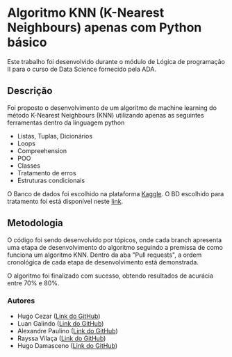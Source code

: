 # Algoritmo KNN (K-Nearest Neighbours) apenas com Python básico

Este trabalho foi desenvolvido durante o módulo de Lógica de programação II para o curso de Data Science fornecido pela ADA.

## Descrição

Foi proposto o desenvolvimento de um algoritmo de machine learning do método K-Nearest Neighbours (KNN) utilizando apenas as seguintes ferramentas dentro da linguagem python
- Listas, Tuplas, Dicionários
- Loops
- Compreehension
- POO
- Classes
- Tratamento de erros
- Estruturas condicionais

O Banco de dados foi escolhido na plataforma [Kaggle](https://www.kaggle.com/). O BD escolhido para tratamento foi está disponível neste [link](https://www.kaggle.com/code/shrutimechlearn/step-by-step-diabetes-classification-knn-detailed).

## Metodologia

O código foi sendo desenvolvido por tópicos, onde cada branch apresenta uma etapa de desenvolvimento do algoritmo seguindo a premissa de como funciona um algoritmo KNN. Dentro da aba "Pull requests", a ordem cronológica de cada etapa de desenvolvimento está demonstrada.

O algoritmo foi finalizado com sucesso, obtendo resultados de acurácia entre 70% e 80%.

### Autores
- Hugo Cezar ([Link do GitHub](https://github.com/HugoCSouza))
- Luan Galindo ([Link do GitHub](https://github.com/luangalindo1))
- Alexandre Paulino ([Link do GitHub](https://github.com/ale-eap))
- Rayssa Vilaça ([Link do GitHub](https://github.com/RayVilaca))
- Hugo Damasceno ([Link do GitHub](https://github.com/hugodamasceno))
